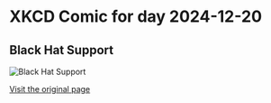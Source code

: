 
# XKCD Comic for day 2024-12-20

## Black Hat Support

![Black Hat Support](https://imgs.xkcd.com/comics/black_hat_support.png "So as not to leave you hanging -- it was a problem with select() calls.")

[Visit the original page](https://xkcd.com/278/)
